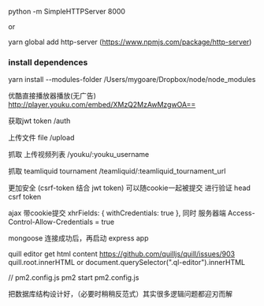 python -m SimpleHTTPServer 8000

or

yarn global add http-server  (https://www.npmjs.com/package/http-server)

### install dependences

yarn install --modules-folder /Users/mygoare/Dropbox/node/node_modules 




优酷直接播放器播放(无广告)
http://player.youku.com/embed/XMzQ2MzAwMzgwOA==



获取jwt token
/auth

上传文件 file
/upload

抓取 上传视频列表
/youku/:youku_username

抓取 teamliquid tournament
/teamliquid/:teamliquid_tournament_url


更加安全 (csrf-token 结合 jwt token)  可以随cookie一起被提交 进行验证
head csrf token

ajax 带cookie提交
xhrFields: {
            withCredentials: true
        },
同时 服务器端 Access-Control-Allow-Credentials = true

mongoose 连接成功后，再启动 express app



quill editor get html content
https://github.com/quilljs/quill/issues/903
quill.root.innerHTML or document.querySelector(".ql-editor").innerHTML


// pm2.config.js
pm2 start pm2.config.js


把数据库结构设计好，（必要时稍稍反范式）其实很多逻辑问题都迎刃而解

